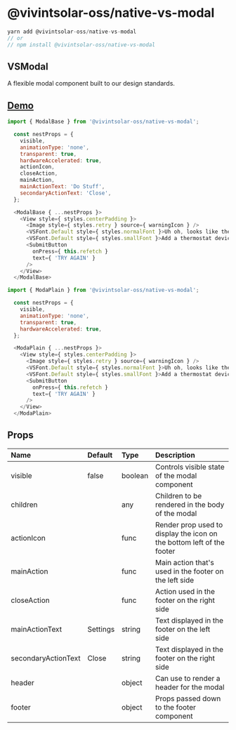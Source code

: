 # @vivintsolar-oss/native-vs-modal

``` javascript
yarn add @vivintsolar-oss/native-vs-modal
// or
// npm install @vivintsolar-oss/native-vs-modal
```

## VSModal

A flexible modal component built to our design standards.

## [Demo](https://snack.expo.io/@vslr_oss/vs-modal)

``` javascript
import { ModalBase } from '@vivintsolar-oss/native-vs-modal';

  const nestProps = {
    visible,
    animationType: 'none',
    transparent: true,
    hardwareAccelerated: true,
    actionIcon,
    closeAction,
    mainAction,
    mainActionText: 'Do Stuff',
    secondaryActionText: 'Close',
  };

  <ModalBase { ...nestProps }>
    <View style={ styles.centerPadding }>
      <Image style={ styles.retry } source={ warningIcon } />
      <VSFont.Default style={ styles.normalFont }>Uh oh, looks like there were no thermostats detected.</VSFont.Default>
      <VSFont.Default style={ styles.smallFont }>Add a thermostat device in your Nest account and try again.</VSFont.Default>
      <SubmitButton
        onPress={ this.refetch }
        text={ 'TRY AGAIN' }
      />
    </View>
  </ModalBase>

```

``` javascript
import { ModaPlain } from '@vivintsolar-oss/native-vs-modal';

  const nestProps = {
    visible,
    animationType: 'none',
    transparent: true,
    hardwareAccelerated: true,
  };

  <ModaPlain { ...nestProps }>
    <View style={ styles.centerPadding }>
      <Image style={ styles.retry } source={ warningIcon } />
      <VSFont.Default style={ styles.normalFont }>Uh oh, looks like there were no thermostats detected.</VSFont.Default>
      <VSFont.Default style={ styles.smallFont }>Add a thermostat device in your Nest account and try again.</VSFont.Default>
      <SubmitButton
        onPress={ this.refetch }
        text={ 'TRY AGAIN' }
      />
    </View>
  </ModaPlain>

```

## Props

| Name | Default | Type | Description |
|:----- |:------ |:---- |:----------- |
| visible | false | boolean | Controls visible state of the modal component |
| children |  | any | Children to be rendered in the body of the modal |
| actionIcon |  | func | Render prop used to display the icon on the bottom left of the footer |
| mainAction |  | func | Main action that's used in the footer on the left side |
| closeAction |  | func | Action used in the footer on the right side |
| mainActionText | Settings | string | Text displayed in the footer on the left side |
| secondaryActionText | Close | string | Text displayed in the footer on the right side |
| header |  | object | Can use to render a header for the modal |
| footer |  | object | Props passed down to the footer component  |
